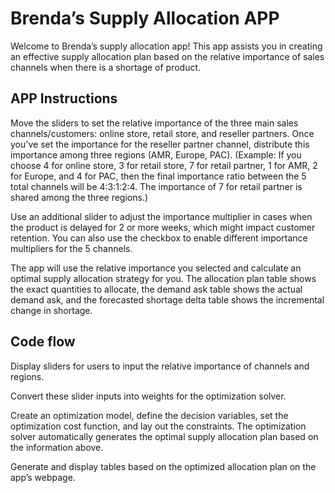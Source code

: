 # Brenda’s Supply Allocation APP

Welcome to Brenda’s supply allocation app! This app assists you in creating an effective supply allocation plan based on the relative importance of sales channels when there is a shortage of product.

## APP Instructions

Move the sliders to set the relative importance of the three main sales channels/customers: online store, retail store, and reseller partners. Once you've set the importance for the reseller partner channel, distribute this importance among three regions (AMR, Europe, PAC). (Example: If you choose 4 for online store, 3 for retail store, 7 for retail partner, 1 for AMR, 2 for Europe, and 4 for PAC, then the final importance ratio between the 5 total channels will be 4:3:1:2:4. The importance of 7 for retail partner is shared among the three regions.)

Use an additional slider to adjust the importance multiplier in cases when the product is delayed for 2 or more weeks, which might impact customer retention. You can also use the checkbox to enable different importance multipliers for the 5 channels.

The app will use the relative importance you selected and calculate an optimal supply allocation strategy for you. The allocation plan table shows the exact quantities to allocate, the demand ask table shows the actual demand ask, and the forecasted shortage delta table shows the incremental change in shortage. 

## Code flow

Display sliders for users to input the relative importance of channels and regions.

Convert these slider inputs into weights for the optimization solver.

Create an optimization model, define the decision variables, set the optimization cost function, and lay out the constraints. The optimization solver automatically generates the optimal supply allocation plan based on the information above.

Generate and display tables based on the optimized allocation plan on the app’s webpage.
